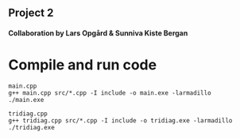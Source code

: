 ## Project 2

#### Collaboration by Lars Opgård & Sunniva Kiste Bergan


# Compile and run code

    main.cpp
    g++ main.cpp src/*.cpp -I include -o main.exe -larmadillo
    ./main.exe

    tridiag.cpp
    g++ tridiag.cpp src/*.cpp -I include -o tridiag.exe -larmadillo
    ./tridiag.exe
